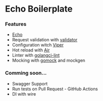 # Echo Boilerplate

### Features

- [Echo](https://echo.labstack.com/)
- Request validation with [validator](https://github.com/go-playground/validator)
- Configuration witch [Viper](https://github.com/spf13/viper)
- Hot reload with [Air](https://github.com/cosmtrek/air)
- Linter with [golangci-lint](https://golangci-lint.run/)
- Mocking with [gomock](https://github.com/uber-go/mock) and mockgen

### Comming soon...
- Swagger Support
- Run tests on Pull Request - GitHub Actions
- DI with wire
